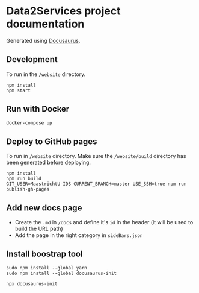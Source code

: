 # Data2Services project documentation

Generated using [Docusaurus](https://docusaurus.io/).

## Development

To run in the `/website` directory.

```shell
npm install
npm start
```

## Run with Docker

```bash
docker-compose up
```

## Deploy to GitHub pages

To run in `/website` directory. Make sure the `/website/build` directory has been generated before deploying.

```shell
npm install
npm run build
GIT_USER=MaastrichtU-IDS CURRENT_BRANCH=master USE_SSH=true npm run publish-gh-pages
```

## Add new docs page

* Create the `.md` in `/docs` and define it's `id` in the header (it will be used to build the URL path)
* Add the page in the right category in `sideBars.json`

## Install boostrap tool

```shell
sudo npm install --global yarn
sudo npm install --global docusaurus-init

npx docusaurus-init
```

